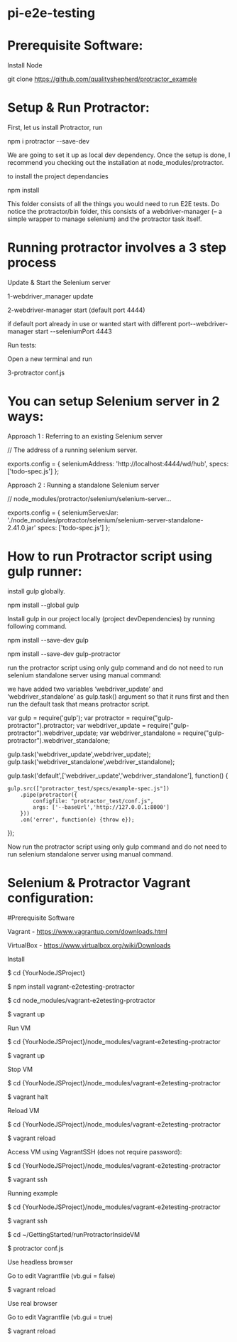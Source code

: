 # pi-e2e-testing

# Prerequisite Software:

Install Node

git clone https://github.com/qualityshepherd/protractor_example

# Setup & Run Protractor:


First, let us install Protractor, run 

npm i protractor --save-dev

We are going to set it up as local dev dependency. Once the setup is done, I recommend you checking out the installation at node_modules/protractor.

to install the project dependancies

npm install 

This folder consists of all the things you would need to run E2E tests. Do notice the protractor/bin folder, this consists of a webdriver-manager (– a simple wrapper to manage selenium) and the protractor task itself.


# Running protractor involves a 3 step process

Update & Start the Selenium server 

1-webdriver_manager update

2-webdriver-manager start (default port 4444)

if default port already in use or wanted start with different port--webdriver-manager start --seleniumPort 4443

Run tests:

Open a new terminal and run

3-protractor conf.js

# You can setup Selenium server in 2 ways:

Approach 1 : Referring to an existing Selenium server

// The address of a running selenium server.

 exports.config = {
  seleniumAddress: 'http://localhost:4444/wd/hub',
  specs: ['todo-spec.js']
};

 Approach 2 : Running a standalone Selenium server

 // node_modules/protractor/selenium/selenium-server...

 exports.config = {
  seleniumServerJar: './node_modules/protractor/selenium/selenium-server-standalone-2.41.0.jar'
  specs: ['todo-spec.js']
};


# How to run Protractor script using gulp runner:

install gulp globally.

npm install --global gulp

Install gulp in our project locally (project devDependencies) by running following command.

npm install --save-dev gulp


npm install --save-dev gulp-protractor


run the protractor script using only gulp command and do not need to run selenium standalone server using manual command:

we have added two variables ‘webdriver_update’ and ‘webdriver_standalone’ as gulp.task() argument so that it runs first and then run the default task that means protractor script.


var gulp = require('gulp');
var protractor = require("gulp-protractor").protractor;
var webdriver_update = require("gulp-protractor").webdriver_update;
var webdriver_standalone = require("gulp-protractor").webdriver_standalone;

gulp.task('webdriver_update',webdriver_update);
gulp.task('webdriver_standalone',webdriver_standalone);

gulp.task('default',['webdriver_update','webdriver_standalone'], function() {

	gulp.src(["protractor_test/specs/example-spec.js"])
		.pipe(protractor({
			configfile: "protractor_test/conf.js",
			args: ['--baseUrl','http://127.0.0.1:8000']
		}))
		.on('error', function(e) {throw e});
});

Now run the protractor script using only gulp command and do not need to run selenium standalone server using manual command.


# Selenium & Protractor Vagrant configuration:

#Prerequisite Software

Vagrant - https://www.vagrantup.com/downloads.html

VirtualBox - https://www.virtualbox.org/wiki/Downloads

Install

$ cd {YourNodeJSProject}

$ npm install vagrant-e2etesting-protractor 

$ cd node_modules/vagrant-e2etesting-protractor

$ vagrant up


Run VM

$ cd {YourNodeJSProject}/node_modules/vagrant-e2etesting-protractor

$ vagrant up

Stop VM

$ cd {YourNodeJSProject}/node_modules/vagrant-e2etesting-protractor

$ vagrant halt

Reload VM

$ cd {YourNodeJSProject}/node_modules/vagrant-e2etesting-protractor

$ vagrant reload

Access VM using VagrantSSH (does not require password):

$ cd {YourNodeJSProject}/node_modules/vagrant-e2etesting-protractor

$ vagrant ssh


Running example

$ cd {YourNodeJSProject}/node_modules/vagrant-e2etesting-protractor

$ vagrant ssh

$ cd ~/GettingStarted/runProtractorInsideVM

$ protractor conf.js


Use headless browser

Go to edit Vagrantfile (vb.gui = false)

$ vagrant reload

Use real browser

Go to edit Vagrantfile (vb.gui = true)

$ vagrant reload
